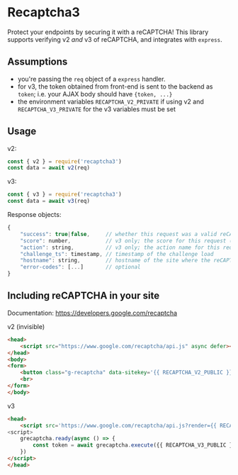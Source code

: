 # Recaptcha3
Protect your endpoints by securing it with a reCAPTCHA! This library supports verifying v2 *and* v3 of reCAPTCHA, and
 integrates with `express`.

## Assumptions
- you're passing the `req` object of a `express` handler.
- for v3, the token obtained from front-end is sent to the backend as `token`; i.e. your AJAX body should have `{token, ...}`
- the environment variables `RECAPTCHA_V2_PRIVATE` if using v2 and `RECAPTCHA_V3_PRIVATE` for the v3 variables must be set

## Usage
v2:
```javascript
const { v2 } = require('recaptcha3')
const data = await v2(req)
```

v3:
```javascript
const { v3 } = require('recaptcha3')
const data = await v3(req)
```

Response objects:
```javascript
{
	"success": true|false,     // whether this request was a valid reCAPTCHA token for your site
	"score": number,           // v3 only; the score for this request (0.0 - 1.0)
	"action": string,          // v3 only; the action name for this request (important to verify)
	"challenge_ts": timestamp, // timestamp of the challenge load
	"hostname": string,        // hostname of the site where the reCAPTCHA was solved
	"error-codes": [...]       // optional
}
```

## Including reCAPTCHA in your site
Documentation: https://developers.google.com/recaptcha

v2 (invisible)
```html
<head>
    <script src="https://www.google.com/recaptcha/api.js" async defer></script>
</head>
<body>
<form>
    <button class="g-recaptcha" data-sitekey='{{ RECAPTCHA_V2_PUBLIC }}' data-callback='onSubmit'>Submit</button>
    <br>
</form>
</body>
```

v3
```html
<head>
    <script src='https://www.google.com/recaptcha/api.js?render={{ RECAPTCHA_V3_PUBLIC }}' async defer>
<script>
    grecaptcha.ready(async () => {
        const token = await grecaptcha.execute({{ RECAPTCHA_V3_PUBLIC }}, { action: {{ ACTION }} })
    })
</script>
</head>
```
